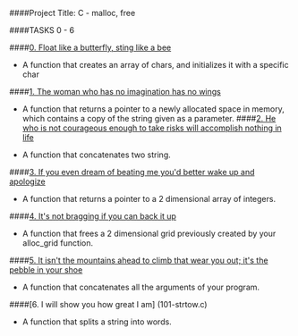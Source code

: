 ####Project Title: C - malloc, free

####TASKS 0 - 6

####[0. Float like a butterfly, sting like a bee](0-create_array.c)

* A function that creates an array of chars, and initializes it with a specific char

####[1. The woman who has no imagination has no wings](1-strdup.c)

* A function that returns a pointer to a newly allocated space in memory, which contains a copy of the string given as a parameter.
####[2. He who is not courageous enough to take risks will accomplish nothing in life](2-str_concat.c)

* A function that concatenates two string.

####[3. If you even dream of beating me you'd better wake up and apologize](3-alloc_grid.c)

* A function that returns a pointer to a 2 dimensional array of integers.

####[4. It's not bragging if you can back it up](4-free_grid.c)

* A function that frees a 2 dimensional grid previously created by your alloc_grid function.

####[5. It isn't the mountains ahead to climb that wear you out; it's the pebble in your shoe](100-argstostr.c)

* A function that concatenates all the arguments of your program.

####[6. I will show you how great I am] (101-strtow.c)

* A function that splits a string into words.
